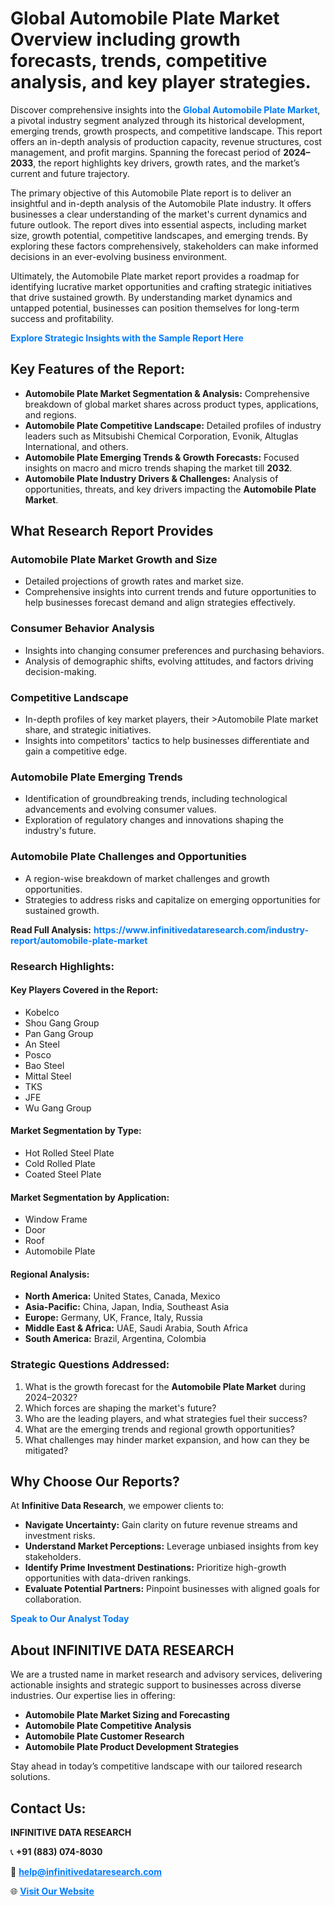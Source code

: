 <h1>Global Automobile Plate Market Overview including growth forecasts, trends, competitive analysis, and key player strategies.</h1>
<p>
Discover comprehensive insights into the 
<a href="https://www.infinitivedataresearch.com/industry-report/automobile-plate-market" rel="dofollow" style="color: #007BFF; text-decoration: none;"><strong>Global Automobile Plate Market</strong></a>, a pivotal industry segment analyzed through its historical development, emerging trends, growth prospects, and competitive landscape. This report offers an in-depth analysis of production capacity, revenue structures, cost management, and profit margins. Spanning the forecast period of <strong>2024–2033</strong>, the report highlights key drivers, growth rates, and the market’s current and future trajectory.
</p>
<p>
The primary objective of this Automobile Plate report is to deliver an insightful and in-depth analysis of the Automobile Plate industry. It offers businesses a clear understanding of the market's current dynamics and future outlook. The report dives into essential aspects, including market size, growth potential, competitive landscapes, and emerging trends. By exploring these factors comprehensively, stakeholders can make informed decisions in an ever-evolving business environment.
</p>
<p>
Ultimately, the Automobile Plate market report provides a roadmap for identifying lucrative market opportunities and crafting strategic initiatives that drive sustained growth. By understanding market dynamics and untapped potential, businesses can position themselves for long-term success and profitability.
</p>
<p>
<a href="https://www.infinitivedataresearch.com/request-sample/reportId=104383" style="color: #007BFF; text-decoration: none;"><strong>Explore Strategic Insights with the Sample Report Here</strong></a>
</p>

<h2>Key Features of the Report:</h2>
<ul>
<li><strong>Automobile Plate Market Segmentation & Analysis:</strong> Comprehensive breakdown of global market shares across product types, applications, and regions.</li>
<li><strong>Automobile Plate Competitive Landscape:</strong> Detailed profiles of industry leaders such as Mitsubishi Chemical Corporation, Evonik, Altuglas International, and others.</li>
<li><strong>Automobile Plate Emerging Trends & Growth Forecasts:</strong> Focused insights on macro and micro trends shaping the market till <strong>2032</strong>.</li>
<li><strong>Automobile Plate Industry Drivers & Challenges:</strong> Analysis of opportunities, threats, and key drivers impacting the <strong>Automobile Plate Market</strong>.</li>
</ul>

<h2>What Research Report Provides</h2>
<h3>Automobile Plate Market Growth and Size</h3>
<ul>
<li>Detailed projections of growth rates and market size.</li>
<li>Comprehensive insights into current trends and future opportunities to help businesses forecast demand and align strategies effectively.</li>
</ul>

<h3>Consumer Behavior Analysis</h3>
<ul>
<li>Insights into changing consumer preferences and purchasing behaviors.</li>
<li>Analysis of demographic shifts, evolving attitudes, and factors driving decision-making.</li>
</ul>

<h3>Competitive Landscape</h3>
<ul>
<li>In-depth profiles of key market players, their >Automobile Plate market share, and strategic initiatives.</li>
<li>Insights into competitors' tactics to help businesses differentiate and gain a competitive edge.</li>
</ul>

<h3>Automobile Plate Emerging Trends</h3>
<ul>
<li>Identification of groundbreaking trends, including technological advancements and evolving consumer values.</li>
<li>Exploration of regulatory changes and innovations shaping the industry's future.</li>
</ul>

<h3>Automobile Plate Challenges and Opportunities</h3>
<ul>
<li>A region-wise breakdown of market challenges and growth opportunities.</li>
<li>Strategies to address risks and capitalize on emerging opportunities for sustained growth.</li>
</ul>
<p><strong>Read Full Analysis:</strong> <a href="https://www.infinitivedataresearch.com/industry-report/automobile-plate-market" rel="dofollow" style="color: #007BFF; text-decoration: none;"><strong>https://www.infinitivedataresearch.com/industry-report/automobile-plate-market</strong></a></p>
<h3>Research Highlights:</h3>
<h4>Key Players Covered in the Report:</h4>
<ul><li>Kobelco</li><li>Shou Gang Group</li><li>Pan Gang Group</li><li>An Steel</li><li>Posco</li><li>Bao Steel</li><li>Mittal Steel</li><li>TKS</li><li>JFE</li><li>Wu Gang Group</li></ul>
<h4>Market Segmentation by Type:</h4>
<ul><li>Hot Rolled Steel Plate</li><li>Cold Rolled Plate</li><li>Coated Steel Plate</li></ul>
<h4>Market Segmentation by Application:</h4>
<ul><li>Window Frame</li><li>Door</li><li>Roof</li><li>Automobile Plate</li></ul>

<h4>Regional Analysis:</h4>
<ul>
<li><strong>North America:</strong> United States, Canada, Mexico</li>
<li><strong>Asia-Pacific:</strong> China, Japan, India, Southeast Asia</li>
<li><strong>Europe:</strong> Germany, UK, France, Italy, Russia</li>
<li><strong>Middle East & Africa:</strong> UAE, Saudi Arabia, South Africa</li>
<li><strong>South America:</strong> Brazil, Argentina, Colombia</li>
</ul>

<h3>Strategic Questions Addressed:</h3>
<ol>
<li>What is the growth forecast for the <strong>Automobile Plate Market</strong> during 2024–2032?</li>
<li>Which forces are shaping the market's future?</li>
<li>Who are the leading players, and what strategies fuel their success?</li>
<li>What are the emerging trends and regional growth opportunities?</li>
<li>What challenges may hinder market expansion, and how can they be mitigated?</li>
</ol>

<h2>Why Choose Our Reports?</h2>
<p>At <strong>Infinitive Data Research</strong>, we empower clients to:</p>
<ul>
<li><strong>Navigate Uncertainty:</strong> Gain clarity on future revenue streams and investment risks.</li>
<li><strong>Understand Market Perceptions:</strong> Leverage unbiased insights from key stakeholders.</li>
<li><strong>Identify Prime Investment Destinations:</strong> Prioritize high-growth opportunities with data-driven rankings.</li>
<li><strong>Evaluate Potential Partners:</strong> Pinpoint businesses with aligned goals for collaboration.</li>
</ul>
<p><a href="https://www.infinitivedataresearch.com/industry-report/automobile-plate-market" rel="dofollow" style="color: #007BFF; text-decoration: none;"><strong>Speak to Our Analyst Today</strong></a></p>

<h2>About INFINITIVE DATA RESEARCH</h2>
<p>We are a trusted name in market research and advisory services, delivering actionable insights and strategic support to businesses across diverse industries. Our expertise lies in offering:</p>
<ul>
<li><strong>Automobile Plate Market Sizing and Forecasting</strong></li>
<li><strong>Automobile Plate Competitive Analysis</strong></li>
<li><strong>Automobile Plate Customer Research</strong></li>
<li><strong>Automobile Plate Product Development Strategies</strong></li>
</ul>
<p>Stay ahead in today’s competitive landscape with our tailored research solutions.</p>

<h2>Contact Us:</h2>
<p><strong>INFINITIVE DATA RESEARCH</strong></p>
<p>📞 <strong>+91 (883) 074-8030</strong></p>
<p>📧 <strong><a href="mailto:help@infinitivedataresearch.com" style="color: #007BFF;">help@infinitivedataresearch.com</a></strong></p>
<p>🌐 <strong><a href="https://www.infinitivedataresearch.com" rel="dofollow" style="color: #007BFF;">Visit Our Website</a></strong></p>